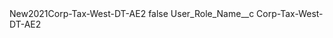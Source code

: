 <?xml version="1.0" encoding="UTF-8"?>
<CustomMetadata xmlns="http://soap.sforce.com/2006/04/metadata" xmlns:xsi="http://www.w3.org/2001/XMLSchema-instance" xmlns:xsd="http://www.w3.org/2001/XMLSchema">
    <label>New2021Corp-Tax-West-DT-AE2</label>
    <protected>false</protected>
    <values>
        <field>User_Role_Name__c</field>
        <value xsi:type="xsd:string">Corp-Tax-West-DT-AE2</value>
    </values>
</CustomMetadata>
